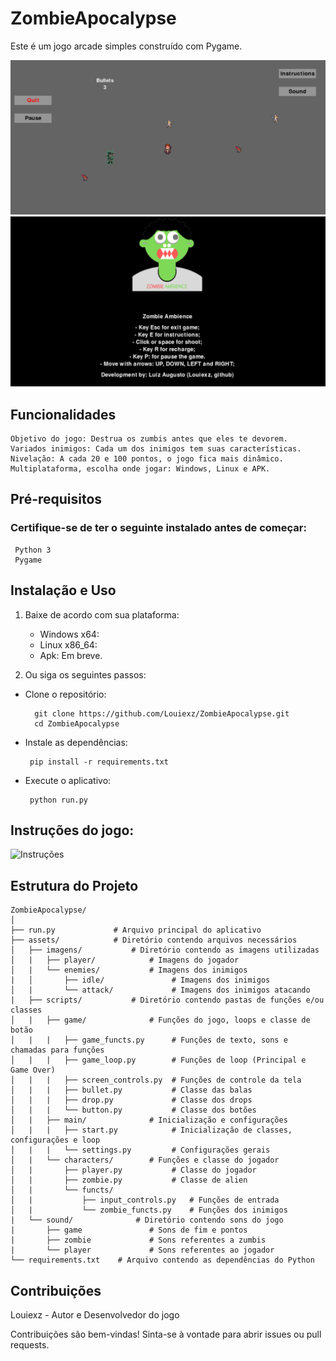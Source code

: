 # ZombieApocalypse
Este é um jogo arcade simples construído com Pygame.


![Zombie ambience](zombie-gameplay.png)
![Instruções](zombie.png)

## Funcionalidades

    Objetivo do jogo: Destrua os zumbis antes que eles te devorem.
    Variados inimigos: Cada um dos inimigos tem suas características.
    Nivelação: A cada 20 e 100 pontos, o jogo fica mais dinâmico.
    Multiplataforma, escolha onde jogar: Windows, Linux e APK.

## Pré-requisitos

### Certifique-se de ter o seguinte instalado antes de começar:
  
     Python 3
     Pygame

## Instalação e Uso

1. Baixe de acordo com sua plataforma:

    - Windows x64: 
    - Linux x86_64: 
    - Apk: Em breve.

2. Ou siga os seguintes passos:

- Clone o repositório:

        git clone https://github.com/Louiexz/ZombieApocalypse.git
        cd ZombieApocalypse
 
 - Instale as dependências:

        pip install -r requirements.txt

 - Execute o aplicativo:

        python run.py

## Instruções do jogo:

![Instruções](instrucoes.png)

## Estrutura do Projeto

    ZombieApocalypse/
    │
    ├── run.py             # Arquivo principal do aplicativo
    ├── assets/            # Diretório contendo arquivos necessários
    │   ├── imagens/           # Diretório contendo as imagens utilizadas
    │   |   ├── player/            # Imagens do jogador
    │   |   └── enemies/           # Imagens dos inimigos
    |   │       ├── idle/               # Imagens dos inimigos
    │   |       └── attack/             # Imagens dos inimigos atacando
    |   ├── scripts/           # Diretório contendo pastas de funções e/ou classes
    │   |   ├── game/              # Funções do jogo, loops e classe de botão
    │   |   |   ├── game_functs.py      # Funções de texto, sons e chamadas para funções
    │   |   |   ├── game_loop.py        # Funções de loop (Principal e Game Over)
    │   |   |   ├── screen_controls.py  # Funções de controle da tela
    │   |   |   ├── bullet.py           # Classe das balas
    │   |   |   ├── drop.py             # Classe dos drops
    │   |   |   └── button.py           # Classe dos botões
    │   |   ├── main/              # Inicialização e configurações
    │   |   |   ├── start.py            # Inicialização de classes, configurações e loop
    │   |   |   └── settings.py         # Configurações gerais
    │   |   └── characters/        # Funções e classe do jogador
    │   |       ├── player.py           # Classe do jogador
    │   |       ├── zombie.py           # Classe de alien
    │   |       └── functs/
    │   |           ├── input_controls.py   # Funções de entrada 
    │   |           └── zombie_functs.py    # Funções dos inimigos
    |   └── sound/              # Diretório contendo sons do jogo
    |       ├── game               # Sons de fim e pontos
    |       ├── zombie             # Sons referentes a zumbis
    |       └── player             # Sons referentes ao jogador
    └── requirements.txt    # Arquivo contendo as dependências do Python

## Contribuições
Louiexz - Autor e Desenvolvedor do jogo<br>

Contribuições são bem-vindas! Sinta-se à vontade para abrir issues ou pull requests.